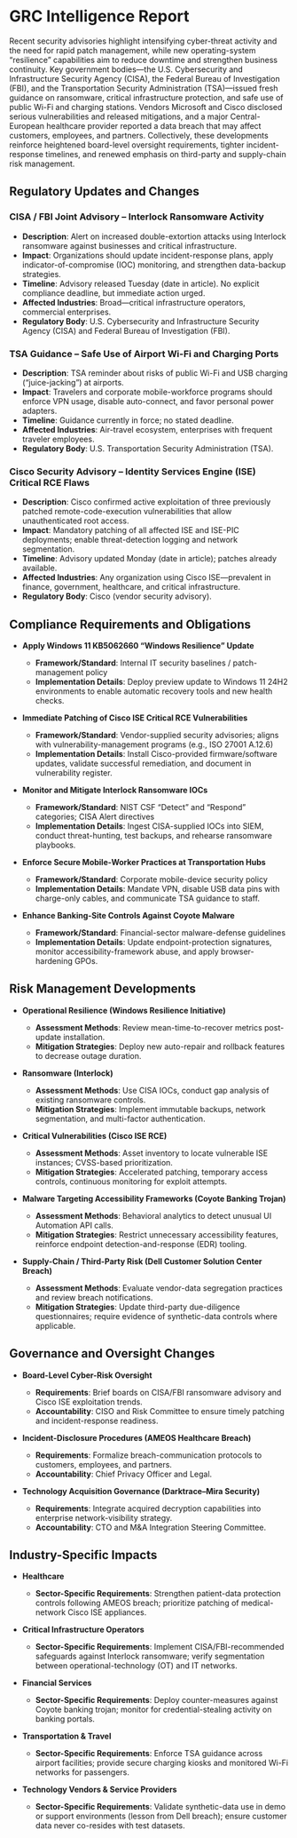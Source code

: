# GRC Intelligence Report

Recent security advisories highlight intensifying cyber-threat activity and the need for rapid patch management, while new operating-system “resilience” capabilities aim to reduce downtime and strengthen business continuity. Key government bodies—the U.S. Cybersecurity and Infrastructure Security Agency (CISA), the Federal Bureau of Investigation (FBI), and the Transportation Security Administration (TSA)—issued fresh guidance on ransomware, critical infrastructure protection, and safe use of public Wi-Fi and charging stations. Vendors Microsoft and Cisco disclosed serious vulnerabilities and released mitigations, and a major Central-European healthcare provider reported a data breach that may affect customers, employees, and partners. Collectively, these developments reinforce heightened board-level oversight requirements, tighter incident-response timelines, and renewed emphasis on third-party and supply-chain risk management.

## Regulatory Updates and Changes

### CISA / FBI Joint Advisory – Interlock Ransomware Activity
- **Description**: Alert on increased double-extortion attacks using Interlock ransomware against businesses and critical infrastructure.  
- **Impact**: Organizations should update incident-response plans, apply indicator-of-compromise (IOC) monitoring, and strengthen data-backup strategies.  
- **Timeline**: Advisory released Tuesday (date in article). No explicit compliance deadline, but immediate action urged.  
- **Affected Industries**: Broad—critical infrastructure operators, commercial enterprises.  
- **Regulatory Body**: U.S. Cybersecurity and Infrastructure Security Agency (CISA) and Federal Bureau of Investigation (FBI).

### TSA Guidance – Safe Use of Airport Wi-Fi and Charging Ports
- **Description**: TSA reminder about risks of public Wi-Fi and USB charging (“juice-jacking”) at airports.  
- **Impact**: Travelers and corporate mobile-workforce programs should enforce VPN usage, disable auto-connect, and favor personal power adapters.  
- **Timeline**: Guidance currently in force; no stated deadline.  
- **Affected Industries**: Air-travel ecosystem, enterprises with frequent traveler employees.  
- **Regulatory Body**: U.S. Transportation Security Administration (TSA).

### Cisco Security Advisory – Identity Services Engine (ISE) Critical RCE Flaws
- **Description**: Cisco confirmed active exploitation of three previously patched remote-code-execution vulnerabilities that allow unauthenticated root access.  
- **Impact**: Mandatory patching of all affected ISE and ISE-PIC deployments; enable threat-detection logging and network segmentation.  
- **Timeline**: Advisory updated Monday (date in article); patches already available.  
- **Affected Industries**: Any organization using Cisco ISE—prevalent in finance, government, healthcare, and critical infrastructure.  
- **Regulatory Body**: Cisco (vendor security advisory).

## Compliance Requirements and Obligations

- **Apply Windows 11 KB5062660 “Windows Resilience” Update**  
  - **Framework/Standard**: Internal IT security baselines / patch-management policy  
  - **Implementation Details**: Deploy preview update to Windows 11 24H2 environments to enable automatic recovery tools and new health checks.

- **Immediate Patching of Cisco ISE Critical RCE Vulnerabilities**  
  - **Framework/Standard**: Vendor-supplied security advisories; aligns with vulnerability-management programs (e.g., ISO 27001 A.12.6)  
  - **Implementation Details**: Install Cisco-provided firmware/software updates, validate successful remediation, and document in vulnerability register.

- **Monitor and Mitigate Interlock Ransomware IOCs**  
  - **Framework/Standard**: NIST CSF “Detect” and “Respond” categories; CISA Alert directives  
  - **Implementation Details**: Ingest CISA-supplied IOCs into SIEM, conduct threat-hunting, test backups, and rehearse ransomware playbooks.

- **Enforce Secure Mobile-Worker Practices at Transportation Hubs**  
  - **Framework/Standard**: Corporate mobile-device security policy  
  - **Implementation Details**: Mandate VPN, disable USB data pins with charge-only cables, and communicate TSA guidance to staff.

- **Enhance Banking-Site Controls Against Coyote Malware**  
  - **Framework/Standard**: Financial-sector malware-defense guidelines  
  - **Implementation Details**: Update endpoint-protection signatures, monitor accessibility-framework abuse, and apply browser-hardening GPOs.

## Risk Management Developments

- **Operational Resilience (Windows Resilience Initiative)**  
  - **Assessment Methods**: Review mean-time-to-recover metrics post-update installation.  
  - **Mitigation Strategies**: Deploy new auto-repair and rollback features to decrease outage duration.

- **Ransomware (Interlock)**  
  - **Assessment Methods**: Use CISA IOCs, conduct gap analysis of existing ransomware controls.  
  - **Mitigation Strategies**: Implement immutable backups, network segmentation, and multi-factor authentication.

- **Critical Vulnerabilities (Cisco ISE RCE)**  
  - **Assessment Methods**: Asset inventory to locate vulnerable ISE instances; CVSS-based prioritization.  
  - **Mitigation Strategies**: Accelerated patching, temporary access controls, continuous monitoring for exploit attempts.

- **Malware Targeting Accessibility Frameworks (Coyote Banking Trojan)**  
  - **Assessment Methods**: Behavioral analytics to detect unusual UI Automation API calls.  
  - **Mitigation Strategies**: Restrict unnecessary accessibility features, reinforce endpoint detection-and-response (EDR) tooling.

- **Supply-Chain / Third-Party Risk (Dell Customer Solution Center Breach)**  
  - **Assessment Methods**: Evaluate vendor-data segregation practices and review breach notifications.  
  - **Mitigation Strategies**: Update third-party due-diligence questionnaires; require evidence of synthetic-data controls where applicable.

## Governance and Oversight Changes

- **Board-Level Cyber-Risk Oversight**  
  - **Requirements**: Brief boards on CISA/FBI ransomware advisory and Cisco ISE exploitation trends.  
  - **Accountability**: CISO and Risk Committee to ensure timely patching and incident-response readiness.

- **Incident-Disclosure Procedures (AMEOS Healthcare Breach)**  
  - **Requirements**: Formalize breach-communication protocols to customers, employees, and partners.  
  - **Accountability**: Chief Privacy Officer and Legal.

- **Technology Acquisition Governance (Darktrace–Mira Security)**  
  - **Requirements**: Integrate acquired decryption capabilities into enterprise network-visibility strategy.  
  - **Accountability**: CTO and M&A Integration Steering Committee.

## Industry-Specific Impacts

- **Healthcare**  
  - **Sector-Specific Requirements**: Strengthen patient-data protection controls following AMEOS breach; prioritize patching of medical-network Cisco ISE appliances.

- **Critical Infrastructure Operators**  
  - **Sector-Specific Requirements**: Implement CISA/FBI-recommended safeguards against Interlock ransomware; verify segmentation between operational-technology (OT) and IT networks.

- **Financial Services**  
  - **Sector-Specific Requirements**: Deploy counter-measures against Coyote banking trojan; monitor for credential-stealing activity on banking portals.

- **Transportation & Travel**  
  - **Sector-Specific Requirements**: Enforce TSA guidance across airport facilities; provide secure charging kiosks and monitored Wi-Fi networks for passengers.

- **Technology Vendors & Service Providers**  
  - **Sector-Specific Requirements**: Validate synthetic-data use in demo or support environments (lesson from Dell breach); ensure customer data never co-resides with test datasets.

